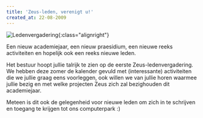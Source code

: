 ```yaml
---
title: 'Zeus-leden, verenigt u!'
created_at: 22-08-2009
---
```


![Ledenvergadering](https://zeus.ugent.be/wp-content/uploads/2009/08/ledenvergadering.jpg "Ledenvergadering"){:class="alignright"}

Een nieuw academiejaar, een nieuw praesidium, een nieuwe reeks activiteiten en hopelijk ook een reeks nieuwe leden.

Het bestuur hoopt jullie talrijk te zien op de eerste Zeus-ledenvergadering. We hebben deze zomer de kalender gevuld met (interessante) activiteiten die we jullie graag eens voorleggen, ook willen we van jullie horen waarmee jullie bezig en met welke projecten Zeus zich zal bezighouden dit academiejaar.

Meteen is dit ook de gelegenheid voor nieuwe leden om zich in te schrijven en toegang te krijgen tot ons computerpark :)
